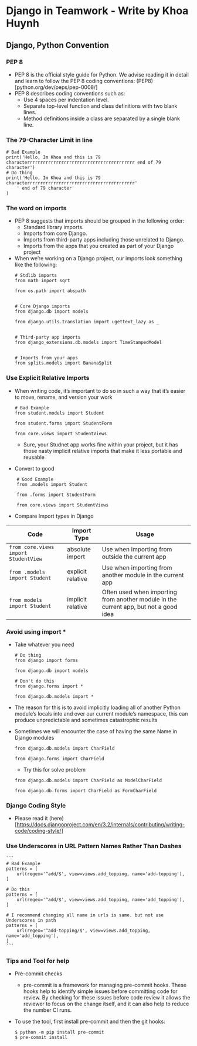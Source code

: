 # Django in Teamwork - Write by Khoa Huynh
## Django, Python Convention
### PEP 8
- PEP 8 is the official style guide for Python. We advise reading it in detail and learn to follow the PEP 8 coding conventions: (PEP8)[python.org/dev/peps/pep-0008/]
- PEP 8 describes coding conventions such as:
  - Use 4 spaces per indentation level.
  - Separate top-level function and class definitions with two blank lines.
  - Method definitions inside a class are separated by a single blank line.
### The 79-Character Limit in line
```
# Bad Example
print('Hello, Im Khoa and this is 79 characterrrrrrrrrrrrrrrrrrrrrrrrrrrrrrrrrrrrrrrrr end of 79 character')
# Do thing
print('Hello, Im Khoa and this is 79 characterrrrrrrrrrrrrrrrrrrrrrrrrrrrrrrrrrrrrrrrr'
    ' end of 79 character'
)
```
### The word on imports
- PEP 8 suggests that imports should be grouped in the following order:
  - Standard library imports.
  - Imports from core Django.
  - Imports from third-party apps including those unrelated to Django.
  - Imports from the apps that you created as part of your Django project
- When we’re working on a Django project, our imports look something like the following:
    ```
    # Stdlib imports
    from math import sqrt

    from os.path import abspath


    # Core Django imports
    from django.db import models

    from django.utils.translation import ugettext_lazy as _


    # Third-party app imports
    from django_extensions.db.models import TimeStampedModel


    # Imports from your apps
    from splits.models import BananaSplit
    ```
### Use Explicit Relative Imports
- When writing code, it’s important to do so in such a way that it’s easier to move, rename, and version
your work
    ```
    # Bad Example
    from student.models import Student

    from student.forms import StudentForm

    from core.views import StudentViews
    ```
    - Sure, your Studnet app works fine within your project, but it has those nasty implicit relative imports that make it less portable and reusable

- Convert to good

```
    # Good Example
    from .models import Student

    from .forms import StudentForm

    from core.views import StudentViews
```
- Compare Import types in Django

|  Code |  Import Type  | Usage  | 
|---    |---|---|
| `from core.views import StudentView`  |  absolute import   |  Use when importing from outside the current app |
| `from .models import Student`    | explicit relative  | Use when importing from another module in the current app  |
| `from models import Student`    | implicit relative  | Often used when importing from another module in the current app, but not a good idea  |
### Avoid using import *
- Take whatever you need
    ```
    # Do thing
    from django import forms

    from django.db import models

    # Don't do this
    from django.forms import *

    from django.db.models import *
    ```
- The reason for this is to avoid implicitly loading all of another Python module’s locals into and over our current module’s namespace, this can produce unpredictable and sometimes catastrophic results
- Sometimes we will encounter the case of having the same Name in Django modules

    ```
    from django.db.models import CharField

    from django.forms import CharField
    ```
    -  Try this for solve problem

    ```
    from django.db.models import CharField as ModelCharField

    from django.db.forms import CharField as FormCharField
    ```
### Django Coding Style
- Please read it (here)[https://docs.djangoproject.com/en/3.2/internals/contributing/writing-code/coding-style/]
### Use Underscores in URL Pattern Names Rather Than Dashes 
    ```
    # Bad Example
    patterns = [
        url(regex='^add/$', view=views.add_topping, name='add-topping'),
    ]

    # Do this
    patterns = [
        url(regex='^add/$', view=views.add_topping, name='add_topping'),
    ]

    # I recommend changing all name in urls is same. but not use Underscores in path
    patterns = [
        url(regex='^add-topping/$', view=views.add_topping, name='add_topping'),
    ]
    ```
### Tips and Tool for help 
- Pre-commit checks
  - pre-commit is a framework for managing pre-commit hooks. These hooks help to identify simple issues before committing code for review. By checking for these issues before code review it allows the reviewer to focus on the change itself, and it can also help to reduce the number CI runs.
- To use the tool, first install pre-commit and then the git hooks:

    ```
    $ python -m pip install pre-commit
    $ pre-commit install
    ```
